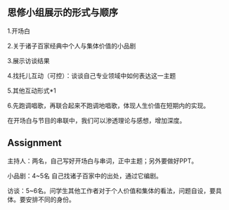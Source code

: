 ## 思修小组展示的形式与顺序

1.开场白

2.关于诸子百家经典中个人与集体价值的小品剧

3.展示访谈结果

4.找托儿互动（可控）：谈谈自己专业领域中如何表达这一主题

5.其他互动形式*1

6.先跑调唱歌，再联合起来不跑调地唱歌，体现人生价值在短期内的实现。



在开场白与节目的串联中，我们可以渗透理论与感想，增加深度。



## Assignment

主持人：两名，自己写好开场白与串词，正中主题；另外要做好PPT。

小品剧：4~5名 自己找诸子百家中的出处，通过它编剧。

访谈：5~6名。问学生其他工作者对于个人价值和集体的看法，问题自设，要具体。要安排不同的身份。




